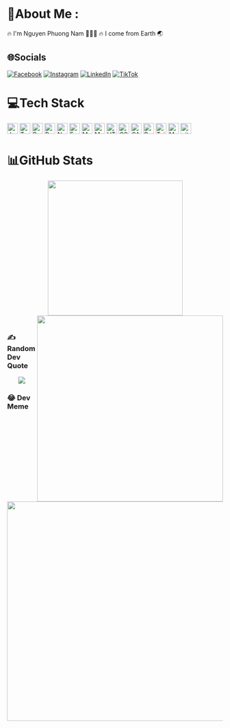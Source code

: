 <!-- <a href="#" target="_blank">
  <img src="svg/trungquandev.svg" width="1200" alt="trungquandev-official" />
</a> -->

# 💫About Me :

🔥 I'm Nguyen Phuong Nam 🐍🧑‍🎓
🔥 I come from Earth 🌏

## 🌐Socials

[![Facebook](https://img.shields.io/badge/Facebook-%231877F2.svg?logo=Facebook&logoColor=white)](https://facebook.com/https://www.facebook.com/profile.php?id=100010348932056) [![Instagram](https://img.shields.io/badge/Instagram-%23E4405F.svg?logo=Instagram&logoColor=white)](https://instagram.com/https://www.instagram.com/nblue151/) [![LinkedIn](https://img.shields.io/badge/LinkedIn-%230077B5.svg?logo=linkedin&logoColor=white)](https://linkedin.com/in/https://www.linkedin.com/in/ph%C6%B0%C6%A1ng-nam-nguy%E1%BB%85n-b58bbb23a/) [![TikTok](https://img.shields.io/badge/TikTok-%23000000.svg?logo=TikTok&logoColor=white)](https://tiktok.com/@https://www.tiktok.com/@npnx151)

# 💻Tech Stack

<span><img src="https://img.shields.io/badge/JavaScript-282C34?logo=javascript&logoColor=F7DF1E" alt="JavaScript logo" title="JavaScript" height="25" /></span> <span><img src="https://img.shields.io/badge/TypeScript-282C34?logo=typescript&logoColor=3178C6" alt="TypeScript logo" title="TypeScript" height="25" /></span> <span><img src="https://img.shields.io/badge/ReactJS-282C34?logo=react&logoColor=61DAFB" alt="ReactJS logo" title="ReactJS" height="25" /></span> <span><img src="https://img.shields.io/badge/Redux-282C34?logo=redux&logoColor=764ABC" alt="Redux logo" title="Redux" height="25" /></span> <span><img src="https://img.shields.io/badge/Node.js-282C34?logo=node.js&logoColor=00F200" alt="Node.js logo" title="Node.js" height="25" /></span> <span><img src="https://img.shields.io/badge/Express-282C34?logo=express&logoColor=FFFFFF" alt="Express.js logo" title="Express.js" height="25" /></span> <span><img src="https://img.shields.io/badge/MongoDB-282C34?logo=mongodb&logoColor=47A248" alt="MongoDB logo" title="MongoDB" height="25" /></span> <span><img src="https://img.shields.io/badge/MySQL-282C34?logo=mySQL&logoColor=#4479A1" alt="MySQL logo" title="MongoDB" height="25" /></span> <span><img src="https://img.shields.io/badge/HTML5-282C34?logo=html5&logoColor=E34F26" alt="HTML5 logo" title="HTML5" height="25" /></span> <span><img src="https://img.shields.io/badge/CSS3-282C34?logo=css3&logoColor=1572B6" alt="CSS3 logo" title="CSS3" height="25" /></span> <span><img src="https://img.shields.io/badge/Sass-282C34?logo=sass&logoColor=CC6699" alt="SASS logo" title="SASS" height="25" /></span> <span><img src="https://img.shields.io/badge/Bootstrap-282C34?logo=bootstrap&logoColor=7952B3" alt="Bootstrap logo" title="Bootstrap" height="25" /></span> <span><img src="https://img.shields.io/badge/Tailwind%20CSS-282C34?logo=tailwind-css&logoColor=38B2AC" alt="TailwindCSS logo" title="TailwindCSS" height="25" /></span> <span><img src="https://img.shields.io/badge/MUI-282C34?logo=mui&logoColor=#007FFF" alt="MUI logo" title="TailwindCSS" height="25" /></span> <span><img src="https://img.shields.io/badge/git-282C34?logo=git&logoColor=F05032" alt="git logo" title="git" height="25" /></span>

# 📊GitHub Stats

<div align=center>
  <a href="#" title="NamDev">
    <img width="315" align="center" src="https://github-readme-stats.vercel.app/api/top-langs/?username=NBlue&theme=dark&hide_border=false&include_all_commits=true&count_private=true&layout=compact" />
  </a>
  <a href="#" title="Trungquandev">
    <img align="right" width="434" src="https://github-readme-stats.vercel.app/api?username=NBlue&theme=dark&hide_border=false&include_all_commits=true&count_private=true" />
  </a>
</div>
<br/>

### ✍️Random Dev Quote

<div align="center">
<img  src="https://quotes-github-readme.vercel.app/api?type=horizontal&theme=tokyonight" />
</div>

### 😂 Dev Meme

<div align="center">
<img src="https://random-memer.herokuapp.com/" width="512px"/>
</div>
